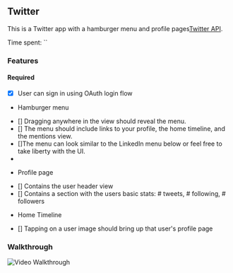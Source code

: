 ## Twitter
This is a Twitter app with a hamburger menu and profile pages[Twitter API](https://apps.twitter.com/).

Time spent: ``

### Features

#### Required

- [x] User can sign in using OAuth login flow
* Hamburger menu
- [] Dragging anywhere in the view should reveal the menu.
- [] The menu should include links to your profile, the home timeline, and the mentions view.
- []The menu can look similar to the LinkedIn menu below or feel free to take liberty with the UI.
- 
* Profile page
- [] Contains the user header view
- [] Contains a section with the users basic stats: # tweets, # following, # followers

* Home Timeline
- [] Tapping on a user image should bring up that user's profile page


### Walkthrough

![Video Walkthrough]()
